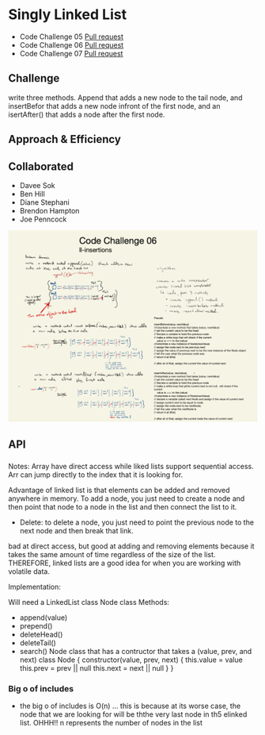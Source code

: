 # Singly Linked List
<!-- Short summary or background information -->
- Code Challenge 05 [Pull request](https://github.com/Chris-Bortel/data-structures-and-algorithms/pull/36)
- Code Challenge 06 [Pull request](https://github.com/Chris-Bortel/data-structures-and-algorithms/pull/37)
- Code Challenge 07 [Pull request](https://github.com/Chris-Bortel/data-structures-and-algorithms/pull/38)

## Challenge
<!-- Description of the challenge -->
write three methods. Append that adds a new node to the tail node, and insertBefor that adds a new node infront of the first node, and an isertAfter() that adds a node after the first node.

## Approach & Efficiency
<!-- What approach did you take? Why? What is the Big O space/time for this approach? -->

## Collaborated
- Davee Sok
- Ben Hill
- Diane Stephani
- Brendon Hampton
- Joe Penncock

![](ll-insertions.png)
## API
<!-- Description of each method publicly available to your Linked List -->


###
 Notes:
 Array have direct access while liked lists support sequential access. Arr can jump directly to the index that it is looking for. 

 Advantage of linked list is that elements can be added and removed anywhere in memory. To add a node, you just need to create a node and then point that node to a node in the list and then connect the list to it. 
 - Delete: to delete a node, you just need to point the previous node to the next node and then break that link. 

 bad at direct access, but good at adding and removing elements because it takes the same amount of time regardless of the size of the list. THEREFORE, linked lists are a good idea for when you are working with volatile data.

 Implementation: 

 Will need a LinkedList class 
 Node class
 Methods:
  - append(value)
  - prepend()
  - deleteHead()
  - deleteTail()
  - search()
 Node class that has a contructor that takes a  (value, prev, and next)
 class Node {
   constructor(value, prev, next) {
     this.value = value
     this.prev = prev || null
     this.next = next || null
   }
 }

### Big o of includes
- the big o of includes is O(n) ... this is because at its worse case, the node that we are looking for will be ththe very last node in th5 elinked list. OHHH!! n represents the number of nodes in the list
 